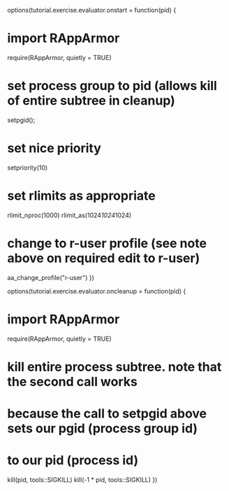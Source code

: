 options(tutorial.exercise.evaluator.onstart = function(pid) {

  # import RAppArmor
  require(RAppArmor, quietly = TRUE)

  # set process group to pid (allows kill of entire subtree in cleanup)
  setpgid();
  
  # set nice priority
  setpriority(10)
  
  # set rlimits as appropriate
  rlimit_nproc(1000)
  rlimit_as(1024*1024*1024)
  
  # change to r-user profile (see note above on required edit to r-user)
  aa_change_profile("r-user")
})

options(tutorial.exercise.evaluator.oncleanup = function(pid) {
  
  # import RAppArmor
  require(RAppArmor, quietly = TRUE)
  
  # kill entire process subtree. note that the second call works
  # because the call to setpgid above sets our pgid (process group id)
  # to our pid (process id)
  kill(pid, tools::SIGKILL)
  kill(-1 * pid, tools::SIGKILL)
})
